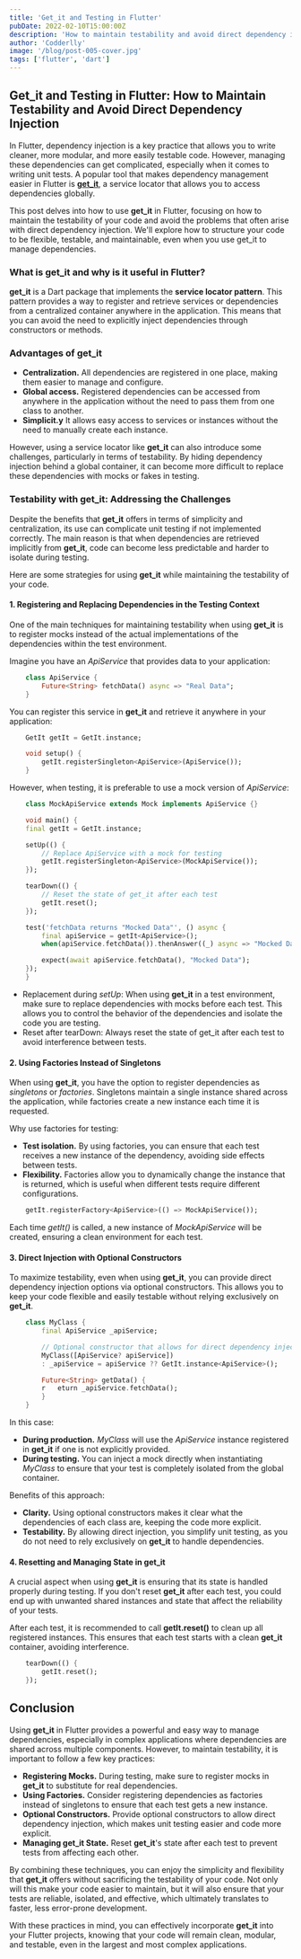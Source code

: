 ```yaml
---
title: 'Get_it and Testing in Flutter'
pubDate: 2022-02-10T15:00:00Z
description: 'How to maintain testability and avoid direct dependency injection.'
author: 'Codderlly'
image: '/blog/post-005-cover.jpg'
tags: ['flutter', 'dart']
---
```

## Get_it and Testing in Flutter: How to Maintain Testability and Avoid Direct Dependency Injection

In Flutter, dependency injection is a key practice that allows you to write cleaner, more modular, and more easily testable code. However, managing these dependencies can get complicated, especially when it comes to writing unit tests. A popular tool that makes dependency management easier in Flutter is [**get_it**](https://pub.dev/packages/get_it), a service locator that allows you to access dependencies globally.

This post delves into how to use **get_it** in Flutter, focusing on how to maintain the testability of your code and avoid the problems that often arise with direct dependency injection. We'll explore how to structure your code to be flexible, testable, and maintainable, even when you use get_it to manage dependencies.

### What is get_it and why is it useful in Flutter?
**get_it** is a Dart package that implements the **service locator pattern**. This pattern provides a way to register and retrieve services or dependencies from a centralized container anywhere in the application. This means that you can avoid the need to explicitly inject dependencies through constructors or methods.

### Advantages of get_it

* **Centralization.** All dependencies are registered in one place, making them easier to manage and configure.
* **Global access.** Registered dependencies can be accessed from anywhere in the application without the need to pass them from one class to another.
* **Simplicit.y** It allows easy access to services or instances without the need to manually create each instance.

However, using a service locator like **get_it** can also introduce some challenges, particularly in terms of testability. By hiding dependency injection behind a global container, it can become more difficult to replace these dependencies with mocks or fakes in testing.

### Testability with get_it: Addressing the Challenges
Despite the benefits that **get_it** offers in terms of simplicity and centralization, its use can complicate unit testing if not implemented correctly. The main reason is that when dependencies are retrieved implicitly from **get_it**, code can become less predictable and harder to isolate during testing.

Here are some strategies for using **get_it** while maintaining the testability of your code.

#### 1. Registering and Replacing Dependencies in the Testing Context

One of the main techniques for maintaining testability when using **get_it** is to register mocks instead of the actual implementations of the dependencies within the test environment.

Imagine you have an *ApiService* that provides data to your application:

```dart
    class ApiService {
        Future<String> fetchData() async => "Real Data";
    }
```

You can register this service in **get_it** and retrieve it anywhere in your application:

```dart
    GetIt getIt = GetIt.instance;

    void setup() {
        getIt.registerSingleton<ApiService>(ApiService());
    }
```
However, when testing, it is preferable to use a mock version of *ApiService*:

```dart
    class MockApiService extends Mock implements ApiService {}

    void main() {
    final getIt = GetIt.instance;

    setUp(() {
        // Replace ApiService with a mock for testing
        getIt.registerSingleton<ApiService>(MockApiService());
    });

    tearDown(() {
        // Reset the state of get_it after each test
        getIt.reset();
    });

    test('fetchData returns "Mocked Data"', () async {
        final apiService = getIt<ApiService>();
        when(apiService.fetchData()).thenAnswer((_) async => "Mocked Data");

        expect(await apiService.fetchData(), "Mocked Data");
    });
    }
```
* Replacement during *setUp*: When using **get_it** in a test environment, make sure to replace dependencies with mocks before each test. This allows you to control the behavior of the dependencies and isolate the code you are testing.
* Reset after tearDown: Always reset the state of get_it after each test to avoid interference between tests.
#### 2. Using Factories Instead of Singletons

When using **get_it**, you have the option to register dependencies as *singletons* or *factories*. Singletons maintain a single instance shared across the application, while factories create a new instance each time it is requested.

Why use factories for testing:

* **Test isolation.** By using factories, you can ensure that each test receives a new instance of the dependency, avoiding side effects between tests.
* **Flexibility.** Factories allow you to dynamically change the instance that is returned, which is useful when different tests require different configurations.

```dart
    getIt.registerFactory<ApiService>(() => MockApiService());
```
Each time *getIt<ApiService>()* is called, a new instance of *MockApiService* will be created, ensuring a clean environment for each test.

#### 3. Direct Injection with Optional Constructors

To maximize testability, even when using **get_it**, you can provide direct dependency injection options via optional constructors. This allows you to keep your code flexible and easily testable without relying exclusively on **get_it**.

```dart
    class MyClass {
        final ApiService _apiService;

        // Optional constructor that allows for direct dependency injection
        MyClass([ApiService? apiService])
        : _apiService = apiService ?? GetIt.instance<ApiService>();

        Future<String> getData() {
        r   eturn _apiService.fetchData();
        }
    }
```

In this case:

* **During production.** *MyClass* will use the *ApiService* instance registered in **get_it** if one is not explicitly provided.
* **During testing.** You can inject a mock directly when instantiating *MyClass* to ensure that your test is completely isolated from the global container.

Benefits of this approach:

* **Clarity.** Using optional constructors makes it clear what the dependencies of each class are, keeping the code more explicit.
* **Testability.** By allowing direct injection, you simplify unit testing, as you do not need to rely exclusively on **get_it** to handle dependencies.

#### 4. Resetting and Managing State in get_it

A crucial aspect when using **get_it** is ensuring that its state is handled properly during testing. If you don't reset **get_it** after each test, you could end up with unwanted shared instances and state that affect the reliability of your tests.

After each test, it is recommended to call **getIt.reset()** to clean up all registered instances. This ensures that each test starts with a clean **get_it** container, avoiding interference.

```dart
    tearDown(() {
        getIt.reset();
    });
```

## Conclusion

Using **get_it** in Flutter provides a powerful and easy way to manage dependencies, especially in complex applications where dependencies are shared across multiple components. However, to maintain testability, it is important to follow a few key practices:

* **Registering Mocks.** During testing, make sure to register mocks in **get_it** to substitute for real dependencies.
* **Using Factories.** Consider registering dependencies as factories instead of singletons to ensure that each test gets a new instance.
* **Optional Constructors.** Provide optional constructors to allow direct dependency injection, which makes unit testing easier and code more explicit.
* **Managing get_it State.** Reset **get_it**'s state after each test to prevent tests from affecting each other.


By combining these techniques, you can enjoy the simplicity and flexibility that **get_it** offers without sacrificing the testability of your code. Not only will this make your code easier to maintain, but it will also ensure that your tests are reliable, isolated, and effective, which ultimately translates to faster, less error-prone development.

With these practices in mind, you can effectively incorporate **get_it** into your Flutter projects, knowing that your code will remain clean, modular, and testable, even in the largest and most complex applications.
